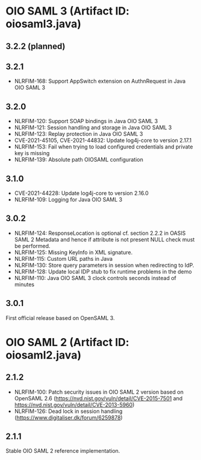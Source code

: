 # OIO SAML 3 (Artifact ID: oiosaml3.java)

## 3.2.2 (planned)

## 3.2.1
- NLRFIM-168: Support AppSwitch extension on AuthnRequest in Java OIO SAML 3

## 3.2.0
- NLRFIM-120: Support SOAP bindings in Java OIO SAML 3
- NLRFIM-121: Session handling and storage in Java OIO SAML 3
- NLRFIM-123: Replay protection in Java OIO SAML 3
- CVE-2021-45105, CVE-2021-44832: Update log4j-core to version 2.17.1
- NLRFIM-153: Fail when trying to load configured credentials and private key is missing
- NLRFIM-139: Absolute path OIOSAML configuration

## 3.1.0
- CVE-2021-44228: Update log4j-core to version 2.16.0
- NLRFIM-109: Logging for Java OIO SAML 3

## 3.0.2
- NLRFIM-124: ResponseLocation is optional cf. section 2.2.2 in OASIS SAML 2 Metadata and hence if attribute is not present NULL check must be performed.
- NLRFIM-125: Missing KeyInfo in XML signature.
- NLRFIM-115: Custom URL paths in Java
- NLRFIM-130: Store query parameters in session when redirecting to IdP.
- NLRFIM-128: Update local IDP stub to fix runtime problems in the demo
- NLRFIM-110: Java OIO SAML 3 clock controls seconds instead of minutes

## 3.0.1
First official release based on OpenSAML 3.

# OIO SAML 2 (Artifact ID: oiosaml2.java)

## 2.1.2
- NLRFIM-100: Patch security issues in OIO SAML 2 version based on OpenSAML 2.6 (https://nvd.nist.gov/vuln/detail/CVE-2015-7501 and https://nvd.nist.gov/vuln/detail/CVE-2013-5960)
- NLRFIM-126: Dead lock in session handling (https://www.digitaliser.dk/forum/6259878)

## 2.1.1
Stable OIO SAML 2 reference implementation.

